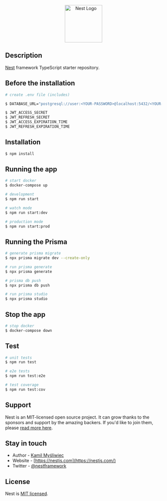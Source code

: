 <p align="center">
  <a href="http://nestjs.com/" target="blank"><img src="https://nestjs.com/img/logo-small.svg" width="120" alt="Nest Logo" /></a>
</p>

## Description

[Nest](https://github.com/nestjs/nest) framework TypeScript starter repository.

## Before the installation

```bash
# create .env file (includes)

$ DATABASE_URL="postgresql://user:<YOUR-PASSWORD>@localhost:5432/<YOUR-DATABASE-NAME>?schema=public"

$ JWT_ACCESS_SECRET
$ JWT_REFRESH_SECRET
$ JWT_ACCESS_EXPIRATION_TIME
$ JWT_REFRESH_EXPIRATION_TIME

```

## Installation

```bash
$ npm install
```

## Running the app

```bash
# start docker
$ docker-compose up

# development
$ npm run start

# watch mode
$ npm run start:dev

# production mode
$ npm run start:prod
```

## Running the Prisma

```bash
# generate prisma migrate
$ npx prisma migrate dev --create-only

# run prisma generate
$ npx prisma generate

# prisma db push
$ npx prisma db push

# run prisma studio
$ npx prisma studio
```

## Stop the app

```bash
# stop docker
$ docker-compose down
```

## Test

```bash
# unit tests
$ npm run test

# e2e tests
$ npm run test:e2e

# test coverage
$ npm run test:cov
```

## Support

Nest is an MIT-licensed open source project. It can grow thanks to the sponsors and support by the amazing backers. If you'd like to join them, please [read more here](https://docs.nestjs.com/support).

## Stay in touch

- Author - [Kamil Myśliwiec](https://twitter.com/kammysliwiec)
- Website - [https://nestjs.com](https://nestjs.com/)
- Twitter - [@nestframework](https://twitter.com/nestframework)

## License

Nest is [MIT licensed](https://github.com/nestjs/nest/blob/master/LICENSE).
